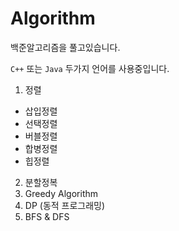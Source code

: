 # Algorithm

백준알고리즘을 풀고있습니다.

`C++` 또는 `Java` 두가지 언어를 사용중입니다.
1. 정렬
- 삽입정렬
- 선택정렬
- 버블정렬
- 합병정렬
- 힙정렬
2. 분할정복
3. Greedy Algorithm
4. DP (동적 프로그래밍)
5. BFS & DFS
